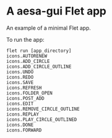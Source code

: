 # A aesa-gui Flet app

An example of a minimal Flet app.

To run the app:

```
flet run [app_directory]
icons.AUTORENEW
icons.ADD_CIRCLE
icons.ADD_CIRCLE_OUTLINE
icons.UNDO
icons.REDO
icons.SAVE
icons.REFRESH
icons.FOLDER_OPEN
icons.POST_ADD
icons.EDIT
icons.REMOVE_CIRCLE_OUTLINE
icons.REPLAY
icons.PLAY_CIRCLE_OUTLINED
icons.DONE
icons.FORWARD
```